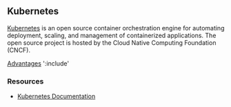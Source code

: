 ## Kubernetes

[Kubernetes](https://kubernetes.io/) is an open source container orchestration engine for automating deployment, scaling, and management of containerized applications. The open source project is hosted by the Cloud Native Computing Foundation (CNCF).

[Advantages](kubernetes-advantages.md)  ':include'


### Resources
* [Kubernetes Documentation](https://kubernetes.io/docs/home/)
